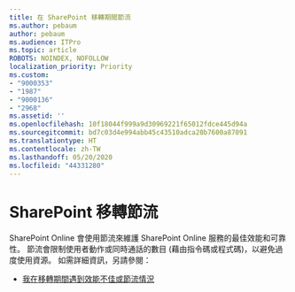 ```yaml
---
title: 在 SharePoint 移轉期間節流
ms.author: pebaum
author: pebaum
ms.audience: ITPro
ms.topic: article
ROBOTS: NOINDEX, NOFOLLOW
localization_priority: Priority
ms.custom:
- "9000353"
- "1987"
- "9000136"
- "2968"
ms.assetid: ''
ms.openlocfilehash: 10f18044f999a9d30969221f65012fdce445d94a
ms.sourcegitcommit: bd7c03d4e994abb45c43510adca20b7600a87091
ms.translationtype: HT
ms.contentlocale: zh-TW
ms.lasthandoff: 05/20/2020
ms.locfileid: "44331280"
---
```

# <a name="sharepoint-migration-throttling"></a>SharePoint 移轉節流

SharePoint Online 會使用節流來維護 SharePoint Online 服務的最佳效能和可靠性。 節流會限制使用者動作或同時通話的數目 (藉由指令碼或程式碼)，以避免過度使用資源。 如需詳細資訊，另請參閱：

- [我在移轉期間遇到效能不佳或節流情況](https://docs.microsoft.com/sharepointmigration/sharepoint-online-and-onedrive-migration-speed#faq-and-troubleshooting)
